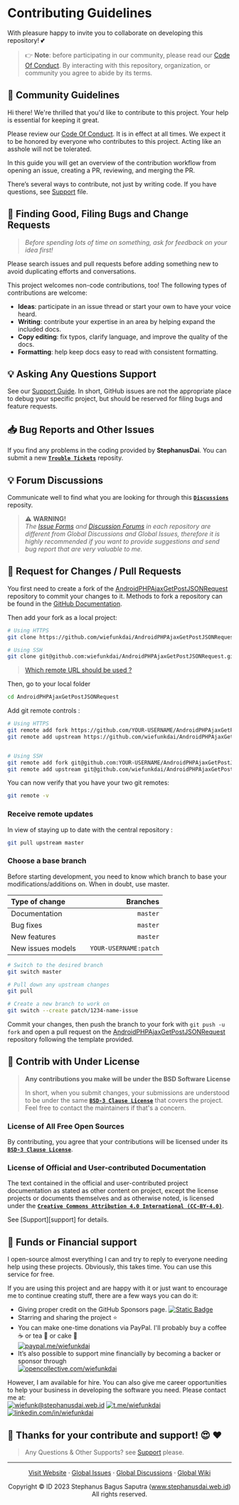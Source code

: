 # Contributing Guidelines

With pleasure happy to invite you to collaborate on developing this repository! :two_hearts:

> 👉 **Note**: before participating in our community, please read our
> [Code Of Conduct](https://github.com/wiefunkdai/.github/blob/master/CODE_OF_CONDUCT.md).
> By interacting with this repository, organization, or community you agree to
> abide by its terms.

## :crown: Community Guidelines

Hi there! We're thrilled that you'd like to contribute to this project. Your help is essential for keeping it great.

Please review our [Code Of Conduct](https://github.com/wiefunkdai/.github/blob/master/CODE_OF_CONDUCT.md). It is in effect at all times. We expect it to be honored by everyone who contributes to this project. Acting like an asshole will not be tolerated.

In this guide you will get an overview of the contribution workflow from opening an issue, creating a PR, reviewing, and merging the PR.

There’s several ways to contribute, not just by writing code.
If you have questions, see [Support](https://github.com/wiefunkdai/.github/blob/master/SUPPORT.md) file.

## :eyes: Finding Good, Filing Bugs and Change Requests

> *Before spending lots of time on something, ask for feedback on your idea first!*

Please search issues and pull requests before adding something new to avoid duplicating
efforts and conversations.

This project welcomes non-code contributions, too! The following types of contributions
are welcome:

- **Ideas**: participate in an issue thread or start your own to have your voice heard.
- **Writing**: contribute your expertise in an area by helping expand the included docs.
- **Copy editing**: fix typos, clarify language, and improve the quality of the docs.
- **Formatting**: help keep docs easy to read with consistent formatting.

## :bulb: Asking Any Questions Support

See our [Support Guide](https://github.com/wiefunkdai/.github/blob/master/SUPPORT.md). In short, GitHub issues are not the appropriate place to debug your specific project, but should be reserved for filing bugs and feature requests.

## :inbox_tray: Bug Reports and Other Issues

If you find any problems in the coding provided by **StephanusDai**. You can submit a new [**`Trouble Tickets`**](https://github.com/wiefunkdai/AndroidPHPAjaxGetPostJSONRequest/discussion) reposity.

## :bulb: Forum Discussions

Communicate well to find what you are looking for through this [**`Discussions`**](https://github.com/wiefunkdai/AndroidPHPAjaxGetPostJSONRequest/discussion) reposity.

> :warning: **WARNING!**\
> *The [Issue Forms](https://github.com/wiefunkdai/AndroidPHPAjaxGetPostJSONRequest/issues/) and [Discussion Forums](https://github.com/wiefunkdai/AndroidPHPAjaxGetPostJSONRequest/discussions/) in each repository are different from Global Discussions and Global Issues,
> therefore it is highly recommended if you want to provide suggestions and send bug report that are very valuable to me.*

## :wine_glass: Request for Changes / Pull Requests
You first need to create a fork of the [AndroidPHPAjaxGetPostJSONRequest](https://github.com/wiefunkdai/AndroidPHPAjaxGetPostJSONRequest) repository to commit your changes to it.
Methods to fork a repository can be found in the [GitHub Documentation](https://docs.github.com/en/get-started/quickstart/fork-a-repo).

Then add your fork as a local project:

```sh
# Using HTTPS
git clone https://github.com/wiefunkdai/AndroidPHPAjaxGetPostJSONRequest.git

# Using SSH
git clone git@github.com:wiefunkdai/AndroidPHPAjaxGetPostJSONRequest.git
```

> [Which remote URL should be used ?](https://docs.github.com/en/get-started/getting-started-with-git/about-remote-repositories)

Then, go to your local folder

```sh
cd AndroidPHPAjaxGetPostJSONRequest
```

Add git remote controls :

```sh
# Using HTTPS
git remote add fork https://github.com/YOUR-USERNAME/AndroidPHPAjaxGetPostJSONRequest.git
git remote add upstream https://github.com/wiefunkdai/AndroidPHPAjaxGetPostJSONRequest.git


# Using SSH
git remote add fork git@github.com:YOUR-USERNAME/AndroidPHPAjaxGetPostJSONRequest.git
git remote add upstream git@github.com/wiefunkdai/AndroidPHPAjaxGetPostJSONRequest.git
```

You can now verify that you have your two git remotes:

```sh
git remote -v
```

### Receive remote updates
In view of staying up to date with the central repository :

```sh
git pull upstream master
```

### Choose a base branch
Before starting development, you need to know which branch to base your modifications/additions on. When in doubt, use master.

| Type of change                |           | Branches              |
| :------------------           |:---------:| ---------------------:|
| Documentation                 |           | `master`              |
| Bug fixes                     |           | `master`              |
| New features                  |           | `master`              |
| New issues models             |           | `YOUR-USERNAME:patch` |

```sh
# Switch to the desired branch
git switch master

# Pull down any upstream changes
git pull

# Create a new branch to work on
git switch --create patch/1234-name-issue
```

Commit your changes, then push the branch to your fork with `git push -u fork` and open a pull request on the [AndroidPHPAjaxGetPostJSONRequest](https://github.com/wiefunkdai/AndroidPHPAjaxGetPostJSONRequest/) repository following the template provided.


## :memo: Contrib with Under License

> **Any contributions you make will be under the BSD Software License**
>
> In short, when you submit changes, your submissions are understood to be under the same [**`BSD-3 Clause License`**](https://github.com/wiefunkdai/.github/blob/master/LICENSE.md) that covers the project. Feel free to contact the maintainers if that's a concern.
>

### License of All Free Open Sources

By contributing, you agree that your contributions will be licensed under its [**`BSD-3 Clause License`**](https://github.com/wiefunkdai/.github/blob/master/LICENSE.md).

### License of Official and User-contributed Documentation

The text contained in the official and user-contributed project documentation as stated as other content on project, except the license projects or documents themselves and as otherwise noted, is licensed under the [**`Creative Commons Attribution 4.0 International (CC-BY-4.0)`**](https://github.com/wiefunkdai/.github/blob/master/LICENSE.md).

See [Support][support] for details.

## :rose: Funds or Financial support

I open-source almost everything I can and try to reply to everyone needing help using these projects. Obviously, this takes time. You can use this service for free.

If you are using this project and are happy with it or just want to encourage me to continue creating stuff, there are a few ways you can do it:

- Giving proper credit on the GitHub Sponsors page. [![Static Badge](https://img.shields.io/badge/%20Sponsor%20-gray.svg?colorA=EAEAEA&colorB=EAEAEA&style=fat&logo=githubsponsors&logoColor=EA4AAA)](https://github.com/sponsors/wiefunkdai)
- Starring and sharing the project :star:
- You can make one-time donations via PayPal. I'll probably buy a coffee :coffee: or tea :tea: or cake :cake: <br>
  [![paypal.me/wiefunkdai](https://img.shields.io/badge/%20Donate%20Now%20-gray.svg?colorA=2C5364&colorB=0F2027&style=for-the-badge&logo=paypal&logoColor=white)](https://www.paypal.me/wiefunkdai)
- It’s also possible to support mine financially by becoming a backer or sponsor through<br>
  [![opencollective.com/wiefunkdai](https://img.shields.io/badge/%20Donate%20Now%20-gray.svg?colorA=355C7D&colorB=2980B9&style=for-the-badge&logo=opencollective&logoColor=white)](https://www.opencollective.com/wiefunkdai)

However, I am available for hire. You can also give me career opportunities to help your business in developing the software you need. Please contact me at:<br>
[![wiefunk@stephanusdai.web.id](https://img.shields.io/badge/%20Send%20Mail%20-gray.svg?colorA=EA4335&colorB=93291E&style=for-the-badge&logo=gmail&logoColor=white)](mailto:wiefunk@stephanusdai.web.id)
[![t.me/wiefunkdai](https://img.shields.io/badge/%20Telegram%20-gray.svg?colorA=2C5364&colorB=0083B0&style=for-the-badge&logo=telegram&logoColor=white)](https://t.me/wiefunkdai)
[![linkedin.com/in/wiefunkdai](https://img.shields.io/badge/%20LinkedIn%20-gray.svg?colorA=005AA7&colorB=004e92&style=for-the-badge&logo=linkedin&logoColor=white)](https://linkedin.com/in/wiefunkdai)

## :pray: Thanks for your contribute and support! :heart_eyes: :heart:

> Any Questions & Other Supports? see [Support](https://github.com/wiefunkdai/.github/blob/master/SUPPORT.md) please.


***

<p align="center">
    <a href="https://www.stephanusdai.web.id">Visit Website</a>
    ·
    <a href="https://github.com/wiefunkdai/.github/issues/new/choose">Global Issues</a>
    ·
    <a href="https://github.com/wiefunkdai/.github/discussions">Global Discussions</a>
    ·
    <a href="https://github.com/wiefunkdai/.github/wiki">Global Wiki</a>
</p>
<p align="center">
  Copyright &copy; ID 2023 Stephanus Bagus Saputra &#40;<a href="https://www.stephanusdai.web.id">www.stephanusdai.web.id</a>&#41;<br>
  All rights reserved.
</p>